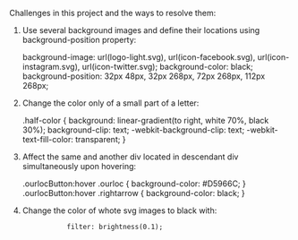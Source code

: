 Challenges in this project and the ways to resolve them:

1. Use several background images and define their locations using background-position property:

   background-image: url(logo-light.svg), url(icon-facebook.svg), url(icon-instagram.svg), url(icon-twitter.svg);
                background-color: black;
                background-position: 32px 48px, 32px 268px, 72px 268px, 112px 268px;
                
2. Change the color only of a small part of a letter:

   .half-color {
                    background: linear-gradient(to right, white 70%, black 30%);
                    background-clip: text;
                    -webkit-background-clip: text;
                    -webkit-text-fill-color: transparent;
                }
                
3. Affect the same and another div located in descendant div simultaneously upon hovering:
    
    .ourlocButton:hover .ourloc {
                    background-color: #D5966C;
                }
    .ourlocButton:hover .rightarrow {
                    background-color: black;
                }
                
4. Change the color of whote svg images to black with:

                  filter: brightness(0.1);
